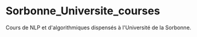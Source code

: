 # Sorbonne_Universite_courses
Cours de NLP et d'algorithmiques dispensés à l'Université de la Sorbonne.
